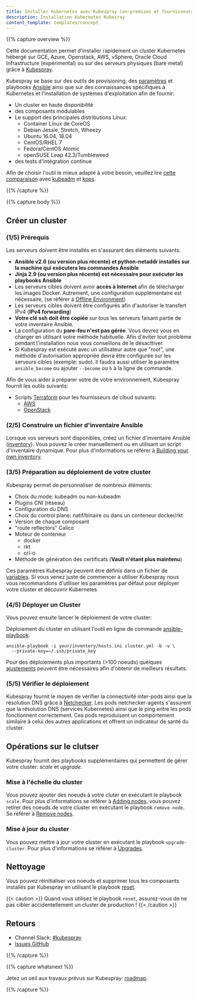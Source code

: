 ```yaml
---
title: Installer Kubernetes avec Kubespray (on-premises et fournisseurs de cloud)
description: Installation Kubernetes Kubesray
content_template: templates/concept
---
```


{{% capture overview %}}

Cette documentation permet d'installer rapidement un cluster Kubernetes hébergé sur GCE, Azure, Openstack, AWS, vSphere, Oracle Cloud Infrastructure (expérimental) ou sur des serveurs physiques (bare metal) grâce à [Kubespray](https://github.com/kubernetes-incubator/kubespray).

Kubespray se base sur des outils de provisioning, des [paramètres](https://github.com/kubernetes-incubator/kubespray/blob/master/docs/ansible.md) et playbooks [Ansible](http://docs.ansible.com/) ainsi que sur des connaissances spécifiques à Kubernetes et l'installation de systèmes d'exploitation afin de fournir:

* Un cluster en haute disponibilité
* des composants modulables
* Le support des principales distributions Linux:
  * Container Linux de CoreOS
  * Debian Jessie, Stretch, Wheezy
  * Ubuntu 16.04, 18.04
  * CentOS/RHEL 7
  * Fedora/CentOS Atomic
  * openSUSE Leap 42.3/Tumbleweed
* des tests d'intégration continue

Afin de choisir l'outil le mieux adapté à votre besoin, veuillez lire [cette comparaison](https://github.com/kubernetes-incubator/kubespray/blob/master/docs/comparisons.md) avec [kubeadm](/docs/admin/kubeadm/) et [kops](../kops).

{{% /capture %}}

{{% capture body %}}

## Créer un cluster

### (1/5) Prérequis

Les serveurs doivent être installés en s'assurant des éléments suivants:

* **Ansible v2.6 (ou version plus récente) et python-netaddr installés sur la machine qui exécutera les commandes Ansible**
* **Jinja 2.9 (ou version plus récente) est nécessaire pour exécuter les playbooks Ansible**
* Les serveurs cibles doivent avoir **accès à Internet** afin de télécharger les images Docker. Autrement, une configuration supplémentaire est nécessaire, (se référer à [Offline Environment](https://github.com/kubernetes-sigs/kubespray/blob/master/docs/downloads.md#offline-environment))
* Les serveurs cibles doivent être configurés afin d'autoriser le transfert IPv4 (**IPv4 forwarding**)
* **Votre clé ssh doit être copiée** sur tous les serveurs faisant partie de votre inventaire Ansible.
* La configuration du **pare-feu n'est pas gérée**. Vous devrez vous en charger en utilisant votre méthode habituelle. Afin d'éviter tout problème pendant l'installation nous vous conseillons de le désacttiver.
* Si Kubespray est exécuté avec un utilisateur autre que "root", une méthode d'autorisation appropriée devra être configurée sur les serveurs cibles (exemple: sudo). Il faudra aussi utiliser le paramètre `ansible_become` ou ajouter `--become` ou `b` à la ligne de commande.

Afin de vous aider à préparer votre de votre environnement, Kubespray fournit les outils suivants:

* Scripts [Terraform](https://www.terraform.io/) pour les fournisseurs de cloud suivants:
  * [AWS](https://github.com/kubernetes-incubator/kubespray/tree/master/contrib/terraform/aws)
  * [OpenStack](https://github.com/kubernetes-incubator/kubespray/tree/master/contrib/terraform/openstack)

### (2/5) Construire un fichier d'inventaire Ansible

Lorsque vos serveurs sont disponibles, créez un fichier d'inventaire Ansible ([inventory](http://docs.ansible.com/ansible/intro_inventory.html)).
Vous pouvez le créer manuellement ou en utilisant un script d'inventaire dynamique. Pour plus d'informations se référer à [Building your own inventory](https://github.com/kubernetes-incubator/kubespray/blob/master/docs/getting-started.md#building-your-own-inventory).

### (3/5) Préparation au déploiement de votre cluster

Kubespray permet de personnaliser de nombreux éléments:

* Choix du mode: kubeadm ou non-kubeadm
* Plugins CNI (réseau)
* Configuration du DNS
* Choix du control plane: natif/binaire ou dans un conteneur docker/rkt
* Version de chaque composant
* "route reflectors" Calico
* Moteur de conteneur
  * docker
  * rkt
  * cri-o
* Méthode de génération des certificats (**Vault n'étant plus maintenu**)

Ces paramètres Kubespray peuvent être définis dans un fichier de [variables](http://docs.ansible.com/ansible/playbooks_variables.html).
Si vous venez juste de commencer à utiliser Kubespray nous vous recommandons d'utiliser les paramètres par défaut pour déployer votre cluster et découvrir Kubernetes

### (4/5) Déployer un Cluster

Vous pouvez ensuite lancer le déploiement de votre cluster:

Déploiement du cluster en utilisant l'outil en ligne de commande [ansible-playbook](https://github.com/kubernetes-incubator/kubespray/blob/master/docs/getting-started.md#starting-custom-deployment).

```shell
ansible-playbook -i your/inventory/hosts.ini cluster.yml -b -v \
  --private-key=~/.ssh/private_key
```

Pour des déploiements plus importants (>100 noeuds) quelques [ajustements](https://github.com/kubernetes-incubator/kubespray/blob/master/docs/large-deployments.md) peuvent être nécessaires afin d'obtenir de meilleurs résultats.

### (5/5) Vérifier le déploiement

Kubespray fournit le moyen de vérifier la connectivité inter-pods ainsi que la résolution DNS grâce à [Netchecker](https://github.com/kubernetes-incubator/kubespray/blob/master/docs/netcheck.md).
Les pods netchecker-agents s'assurent que la résolution DNS (services Kubernetes) ainsi que le ping entre les pods fonctionnent correctement.
Ces pods reproduisent un comportement similaire à celui des autres applications et offrent un indicateur de santé du cluster.

## Opérations sur le clutser

Kubespray fournit des playbooks supplémentaires qui permettent de gérer votre cluster: _scale_ et _upgrade_.

### Mise à l'échelle du cluster

Vous pouvez ajouter des noeuds à votre cluter en exécutant le playbook `scale`. Pour plus d'informations se référer à [Adding nodes](https://github.com/kubernetes-incubator/kubespray/blob/master/docs/getting-started.md#adding-nodes).
vous pouvez retirer des noeuds de votre cluster en exécutant le playbook `remove-node`. Se référer à [Remove nodes](https://github.com/kubernetes-incubator/kubespray/blob/master/docs/getting-started.md#remove-nodes).

### Mise à jour du cluster

Vous pouvez mettre à jour votre cluster en exécutant le playbook `upgrade-cluster`. Pour plus d'informations se référer à [Upgrades](https://github.com/kubernetes-incubator/kubespray/blob/master/docs/upgrades.md).

## Nettoyage

Vous pouvez réinitialiser vos noeuds et supprimer tous les composants installés par Kubespray en utilisant le playbook [reset](https://github.com/kubernetes-incubator/kubespray/blob/master/reset.yml).

{{< caution >}}
Quand vous utilisez le playbook `reset`, assurez-vous de ne pas cibler accidentellement un cluster de production !
{{< /caution >}}

## Retours

* Channel Slack: [#kubespray](https://kubernetes.slack.com/messages/kubespray/)
* [Issues GitHub](https://github.com/kubernetes-incubator/kubespray/issues)

{{% /capture %}}

{{% capture whatsnext %}}

Jetez un oeil aux travaux prévus sur Kubespray: [roadmap](https://github.com/kubernetes-incubator/kubespray/blob/master/docs/roadmap.md).

{{% /capture %}}
